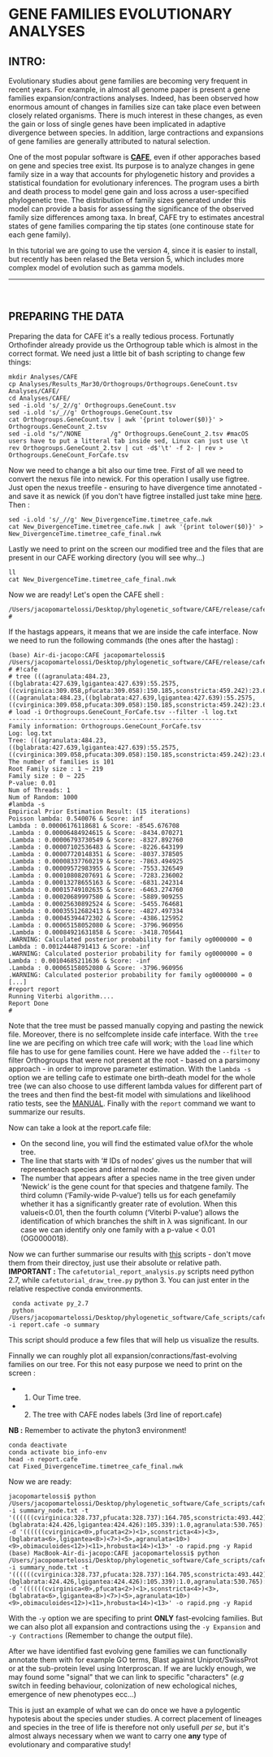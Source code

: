 # GENE FAMILIES EVOLUTIONARY ANALYSES

## INTRO: 

Evolutionary studies about gene families are becoming very frequent in recent years. For example, in almost all genome paper is present a gene families expansion/contractions analyses. Indeed, has been observed how enormous amount of changes in families size can take place even between closely related organisms. There is much interest in these changes, as even the gain or loss of single genes have been implicated in adaptive divergence between species. In addition, large contractions and expansions of gene families are generally attributed to natural selection.

One of the most popular software is **[CAFE](https://academic.oup.com/bioinformatics/article/22/10/1269/237347)**, even if other apporaches based on gene and species tree exist. Its purpose is to analyze changes in gene family size in a way that accounts for phylogenetic history and provides a statistical foundation for evolutionary inferences. The program uses a birth and death process to model gene gain and loss across a user-specified phylogenetic tree. The distribution of family sizes generated under this model can provide a basis for assessing the significance of the observed family size differences among taxa. In breaf, CAFE try to estimates ancestral states of gene families comparing the tip states (one continouse state for each gene family).

In this tutorial we are going to use the version 4, since it is easier to install, but recently has been relased the Beta version 5, which includes more complex model of evolution such as gamma models.

---

<br/>

## PREPARING THE DATA

Preparing the data for CAFE it's a really tedious process. Fortunatly Orthofinder already provide us the Orthogroup table which is almost in the correct format. We need just a little bit of bash scripting to change few things:

```
mkdir Analyses/CAFE
cp Analyses/Results_Mar30/Orthogroups/Orthogroups.GeneCount.tsv Analyses/CAFE/
cd Analyses/CAFE/
sed -i.old 's/_2//g' Orthogroups.GeneCount.tsv
sed -i.old 's/_//g' Orthogroups.GeneCount.tsv
cat Orthogroups.GeneCount.tsv | awk '{print tolower($0)}' > Orthogroups.GeneCount_2.tsv 
sed -i.old "s/^/NONE        /g" Orthogroups.GeneCount_2.tsv #macOS users have to put a litteral tab inside sed, Linux can just use \t
rev Orthogroups.GeneCount_2.tsv | cut -d$'\t' -f 2- | rev > Orthogroups.GeneCount_ForCafe.tsv
```

Now we need to change a bit also our time tree. First of all we need to convert the nexus file into newick. For this operation I usally use figtree. Just open the nexus treefile - ensuring to have divergence time annotated - and save it as newick (if you don't have figtree installed just take mine [here](https://github.com/jacopoM28/phy/blob/master/2021/Data/Fixed_DivergenceTime.timetree.nwk). Then :

```
sed -i.old 's/_//g' New_DivergenceTime.timetree_cafe.nwk
cat New_DivergenceTime.timetree_cafe.nwk | awk '{print tolower($0)}' > New_DivergenceTime.timetree_cafe_final.nwk
```

Lastly we need to print on the screen our modified tree and the files that are present in our CAFE working directory (you will see why...)

```
ll
cat New_DivergenceTime.timetree_cafe_final.nwk
```

Now we are ready! Let's open the CAFE shell :

```
/Users/jacopomartelossi/Desktop/phylogenetic_software/CAFE/release/cafe
#
```

If the hastags appears, it means that we are inside the cafe interface. Now we need to run the following commands (the ones after the hastag) :

```
(base) Air-di-jacopo:CAFE jacopomartelossi$ /Users/jacopomartelossi/Desktop/phylogenetic_software/CAFE/release/cafe 
# #!cafe
# tree (((agranulata:484.23,((bglabrata:427.639,lgigantea:427.639):55.2575,((cvirginica:309.058,pfucata:309.058):150.185,sconstricta:459.242):23.6545):1.33305):61.2192,obimaculoides:545.449):428.147,hrobusta:973.596)
(((agranulata:484.23,((bglabrata:427.639,lgigantea:427.639):55.2575,((cvirginica:309.058,pfucata:309.058):150.185,sconstricta:459.242):23.6545):1.33305):61.2192,obimaculoides:545.449):428.147,hrobusta:973.596)
# load -i Orthogroups.GeneCount_ForCafe.tsv --filter -l log.txt
-----------------------------------------------------------
Family information: Orthogroups.GeneCount_ForCafe.tsv
Log: log.txt
Tree: (((agranulata:484.23,((bglabrata:427.639,lgigantea:427.639):55.2575,((cvirginica:309.058,pfucata:309.058):150.185,sconstricta:459.242):23.6545):1.33305):61.2192,obimaculoides:545.449):428.147,hrobusta:973.596)
The number of families is 101
Root Family size : 1 ~ 219
Family size : 0 ~ 225
P-value: 0.01
Num of Threads: 1
Num of Random: 1000
#lambda -s
Empirical Prior Estimation Result: (15 iterations)
Poisson lambda: 0.540076 & Score: inf
Lambda : 0.00006176118681 & Score: -8545.676708
.Lambda : 0.00006484924615 & Score: -8434.070271
.Lambda : 0.00006793730549 & Score: -8327.892760
.Lambda : 0.00007102536483 & Score: -8226.643199
.Lambda : 0.00007720148351 & Score: -8037.378505
.Lambda : 0.00008337760219 & Score: -7863.494925
.Lambda : 0.00009572983955 & Score: -7553.326549
.Lambda : 0.00010808207691 & Score: -7283.236002
.Lambda : 0.00013278655163 & Score: -6831.242314
.Lambda : 0.00015749102635 & Score: -6463.274760
.Lambda : 0.00020689997580 & Score: -5889.909255
.Lambda : 0.00025630892524 & Score: -5455.764681
.Lambda : 0.00035512682413 & Score: -4827.497334
.Lambda : 0.00045394472302 & Score: -4386.125952
.Lambda : 0.00065158052080 & Score: -3796.960956
.Lambda : 0.00084921631858 & Score: -3418.705641
.WARNING: Calculated posterior probability for family og0000000 = 0
Lambda : 0.00124448791413 & Score: -inf
.WARNING: Calculated posterior probability for family og0000000 = 0
Lambda : 0.00104685211636 & Score: -inf
.Lambda : 0.00065158052080 & Score: -3796.960956
.WARNING: Calculated posterior probability for family og0000000 = 0
[...]
#report report
Running Viterbi algorithm....
Report Done
# 
```

Note that the tree must be passed manually copying and pasting the newick file. Moreover, there is no selfcomplete inside cafe interface.
With the ```tree``` line we are pecifing on which tree cafe will work; with the ```load``` line which file has to use for gene families count. Here we have added the ```--filter``` to filter Orthogroups that were not present at the root - based on a parsimony approach - in order to improve parameter estimation. With the 
```lambda -s``` option we are telling cafe to estimate one birth-death model for the whole tree (we can also choose to use different lambda values for different part of the trees and then find the best-fit model with simulations and likelihood ratio tests, see the [MANUAL](https://iu.app.box.com/v/cafetutorial-pdf).
Finally with the ```report``` command we want to summarize our results.

Now can take a look at the report.cafe file:

  * On the second line, you will find the estimated value ofλfor the whole tree.
  * The line that starts with ‘# IDs of nodes’ gives us the number that will representeach species and internal node.
  * The number that appears after a species name in the tree given under ‘Newick’ is the gene count for that species and thatgene  family.   The  third  column  (‘Family-wide P-value’)  tells  us  for  each  genefamily whether it has a significantly greater rate of evolution.  When this valueis<0.01, then the fourth column (‘Viterbi P-value’) allows the identification of which branches the shift in λ was significant. In our case we can identify only one family with a p-value < 0.01 (OG0000018).
 
Now we can further summarise our results with [this](https://github.com/jacopoM28/phy/blob/master/2021/scripts/Cafe_scripts.zip) scripts - don't move them from their directoy, just use their absolute or relative path. **IMPORTANT :** The ```cafetutorial_report_analysis.py``` scripts need python 2.7, while ```cafetutorial_draw_tree.py``` python 3. You can just enter in the relative respective conda environments.

```
 conda activate py_2.7
 python /Users/jacopomartelossi/Desktop/phylogenetic_software/Cafe_scripts/cafetutorial_report_analysis.py -i report.cafe -o summary
```

This script should produce a few files that will help us visualize the results.

Finnally we can roughly plot all expansion/conractions/fast-evolving families on our tree. For this not easy purpose we need to print on the screen :

  * 1. Our Time tree.
  * 2. The tree with CAFE nodes labels (3rd line of report.cafe)

**NB :** Remember to activate the phyton3 environment!

```
conda deactivate
conda activate bio_info-env
head -n report.cafe
cat Fixed_DivergenceTime.timetree_cafe_final.nwk 
```

Now we are ready:

```
jacopomartelossi$ python /Users/jacopomartelossi/Desktop/phylogenetic_software/Cafe_scripts/cafetutorial_draw_tree.py -i summary_node.txt -t '((((((cvirginica:328.737,pfucata:328.737):164.705,sconstricta:493.442):36.3234,(bglabrata:424.426,lgigantea:424.426):105.339):1.0,agranulata:530.765):14.684,obimaculoides:545.449):461.882,hrobusta:1007.33);' -d '((((((cvirginica<0>,pfucata<2>)<1>,sconstricta<4>)<3>,(bglabrata<6>,lgigantea<8>)<7>)<5>,agranulata<10>)<9>,obimaculoides<12>)<11>,hrobusta<14>)<13>' -o rapid.png -y Rapid
(base) MacBook-Air-di-jacopo:CAFE jacopomartelossi$ python /Users/jacopomartelossi/Desktop/phylogenetic_software/Cafe_scripts/cafetutorial_draw_tree.py -i summary_node.txt -t '((((((cvirginica:328.737,pfucata:328.737):164.705,sconstricta:493.442):36.3234,(bglabrata:424.426,lgigantea:424.426):105.339):1.0,agranulata:530.765):14.684,obimaculoides:545.449):461.882,hrobusta:1007.33);' -d '((((((cvirginica<0>,pfucata<2>)<1>,sconstricta<4>)<3>,(bglabrata<6>,lgigantea<8>)<7>)<5>,agranulata<10>)<9>,obimaculoides<12>)<11>,hrobusta<14>)<13>' -o rapid.png -y Rapid
```

With the ```-y``` option we are specifing to print **ONLY** fast-evolcing families. But we can also plot all expansion and contractions using the ```-y Expansion``` and ```-y Contractions``` (Remember to change the output file).

After we have identified fast evolving gene families we can functionally annotate them with for example GO terms, Blast against Uniprot/SwissProt or at the sub-protein level using Interproscan. If we are luckly enough, we may found some "signal" that we can link to specific "characters" (*e.g* switch in feeding behaviour, colonization of new echological niches, emergence of new phenotypes ecc...)

This is just an example of what we can do once we have a pylogentic hypotesis about the species under studies. A correct placement of lineages and species in the tree of life is therefore not only usefull *per se*, but it's almost always necessary when we want to carry one **any** type of evolutionary and comparative study!
